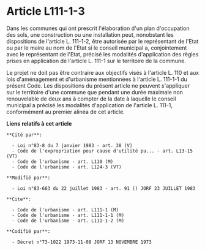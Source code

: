 # Article L111-1-3

Dans les communes qui ont prescrit l'élaboration d'un plan d'occupation des sols, une construction ou une installation peut,
nonobstant les dispositions de l'article L. 111-1-2, être autorisée par le représentant de l'Etat ou par le maire au nom de
l'Etat si le conseil municipal a, conjointement avec le représentant de l'Etat, précisé les modalités d'application des
règles prises en application de l'article L. 111-1 sur le territoire de la commune.

Le projet ne doit pas être contraire aux objectifs visés à l'article L. 110 et aux lois d'aménagement et d'urbanisme
mentionnées à l'article L. 111-1-1 du présent Code.    Les dispositions du présent article ne peuvent s'appliquer sur le
territoire d'une commune que pendant une durée maximale non renouvelable de deux ans à compter de la date à laquelle le
conseil municipal a précisé les modalités d'application de l'article L. 111-1, conformément au premier alinéa de cet article.

**Liens relatifs à cet article**

	**Cité par**:

	  - Loi n°83-8 du 7 janvier 1983 - art. 38 (V)
	  - Code de l'expropriation pour cause d'utilité pu... - art. L13-15 (VT)
	  - Code de l'urbanisme - art. L110 (M)
	  - Code de l'urbanisme - art. L124-3 (VT)

	**Modifié par**:

	  - Loi n°83-663 du 22 juillet 1983 - art. 91 () JORF 23 JUILLET 1983

	**Cite**:

	  - Code de l'urbanisme - art. L111-1 (M)
	  - Code de l'urbanisme - art. L111-1-1 (M)
	  - Code de l'urbanisme - art. L111-1-2 (M)

	**Codifié par**:

	  - Décret n°73-1022 1973-11-08 JORF 13 NOVEMBRE 1973
